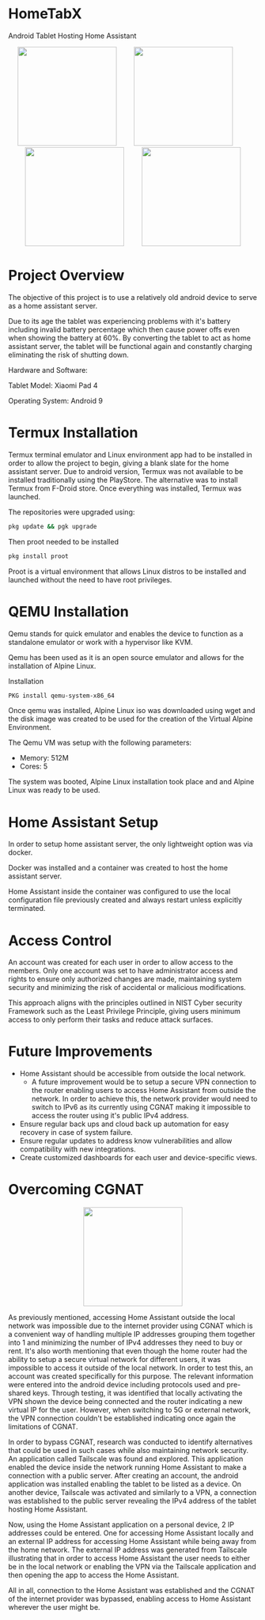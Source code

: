 # HomeTabX
Android Tablet Hosting Home Assistant

<p align="center">
  <img src="https://github.com/user-attachments/assets/1eb697df-cb51-44ba-8eb3-2bbbe36653b6" width="200" height="200" />
  &nbsp;&nbsp;&nbsp;&nbsp;&nbsp;&nbsp;&nbsp;
  <img src="https://github.com/user-attachments/assets/1c46d25d-d03f-431b-bf8c-819d35365dee" width="200" height="200" />
  &nbsp;&nbsp;&nbsp;&nbsp;&nbsp;&nbsp;&nbsp;
  <img src="https://github.com/user-attachments/assets/7d4b9c43-c835-45e0-b535-0671b3e19ab8" width="200" height="200" />
  &nbsp;&nbsp;&nbsp;&nbsp;&nbsp;&nbsp;&nbsp;
  <img src="https://github.com/user-attachments/assets/a4225b95-a9f2-436e-9546-c0fad85cc82e" width="200" height="200" />
</p>

# Project Overview

The objective of this project is to use a relatively old android device to serve as a home assistant server.

Due to its age the tablet was experiencing problems with it's battery including invalid battery percentage which then cause power offs even when showing the battery at 60%. 
By converting the tablet to act as home assistant server, the tablet will be functional again and constantly charging eliminating the risk of shutting down. 

Hardware and Software:

Tablet Model: Xiaomi Pad 4

Operating System: Android 9

# Termux Installation
Termux terminal emulator and Linux environment app had to be installed in order to allow the project to begin, giving a blank slate for the home assistant server. Due to android version, Termux was not available to be installed traditionally using the PlayStore. The alternative was to install Termux from F-Droid store. Once everything was installed, Termux was launched.

The repositories were upgraded using:
```bash
pkg update && pgk upgrade
```

Then proot needed to be installed
```bash
pkg install proot
``` 
Proot is a virtual environment that allows Linux distros to be installed and launched without the need to have root privileges. 
# QEMU Installation
Qemu stands for quick emulator and enables the device to function as a standalone emulator or work with a hypervisor like KVM.

Qemu has been used as it is an open source emulator and allows for the installation of Alpine Linux.

Installation
```bash
PKG install qemu-system-x86_64
```

Once qemu was installed, Alpine Linux iso was downloaded using wget and the disk image was created to be used for the creation of the Virtual Alpine Environment.

The Qemu VM was setup with the following parameters:
* Memory: 512M
* Cores: 5

The system was booted, Alpine Linux installation took place and and Alpine Linux was ready to be used.
# Home Assistant Setup
In order to setup home assistant server, the only lightweight option was via docker. 

Docker was installed and a container was created to host the home assistant server. 

Home Assistant inside the container was configured to use the local configuration file previously created and always restart unless explicitly terminated.
# Access Control
An account was created for each user in order to allow access to the members. Only one account was set to have administrator access and rights to ensure only authorized changes are made, maintaining system security and minimizing the risk of accidental or malicious modifications.

This approach aligns with the principles outlined in NIST Cyber security Framework such as the Least Privilege Principle, giving users minimum access to only perform their tasks and reduce attack surfaces.
# Future Improvements
* Home Assistant should be accessible from outside the local network. 
  - A future improvement would be to setup a secure VPN connection to the router enabling users to access Home Assistant from outside the network. In order to achieve this, the network provider would need to switch to IPv6 as its currently using CGNAT making it impossible to access the router using it's public IPv4 address.
* Ensure regular back ups and cloud back up automation for easy recovery in case of system failure.
* Ensure regular updates to address know vulnerabilities and allow compatibility with new integrations.
* Create customized dashboards for each user and device-specific views.

# Overcoming CGNAT
<p align="center">
  <img src="https://github.com/user-attachments/assets/4804c929-ffa4-4b6f-94eb-fe28253b3f2a" width="200" height="200" />
</p>
As previously mentioned, accessing Home Assistant outside the local network was impossible due to the internet provider using CGNAT which is a convenient way of handling multiple IP addresses grouping them together into 1 and minimizing the number of IPv4 addresses they need to buy or rent.
It's also worth mentioning that even though the home router had the ability to setup a secure virtual network for different users, it was impossible to access it outside of the local network. In order to test this, an account was created specifically for this purpose. The relevant information were entered into the android device including protocols used and pre-shared keys. Through testing, it was identified that locally activating the VPN shown the device being connected and the router indicating a new virtual IP for the user. However, when switching to 5G or external network, the VPN connection couldn't be established indicating once again the limitations of CGNAT.

In order to bypass CGNAT, research was conducted to identify alternatives that could be used in such cases while also maintaining network security. An application called Tailscale was found and explored. This application enabled the device inside the network running Home Assistant to make a connection with a public server. After creating an account, the android application was installed enabling the tablet to be listed as a device. On another device, Tailscale was activated and similarly to a VPN, a connection was established to the public server revealing the IPv4 address of the tablet hosting Home Assistant.

Now, using the Home Assistant application on a personal device, 2 IP addresses could be entered. One for accessing Home Assistant locally and an external IP address for accessing Home Assistant while being away from the home network. The external IP address was generated from Tailscale illustrating that in order to access Home Assistant the user needs to either be in the local network or enabling the VPN via the Tailscale application and then opening the app to access the Home Assistant.

All in all, connection to the Home Assistant was established and the CGNAT of the internet provider was bypassed, enabling access to Home Assistant wherever the user might be.

